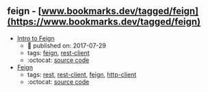 feign - [www.bookmarks.dev/tagged/feign](https://www.bookmarks.dev/tagged/feign)
---
* [Intro to Feign](https://www.baeldung.com/intro-to-feign)
    * :calendar: published on: 2017-07-29
    * tags: [feign](../tagged/feign.md), [rest-client](../tagged/rest-client.md)
    * :octocat: [source code](https://github.com/eugenp/tutorials/tree/master/feign)
* [Feign](https://github.com/OpenFeign/feign)
    * tags: [rest](../tagged/rest.md), [rest-client](../tagged/rest-client.md), [feign](../tagged/feign.md), [http-client](../tagged/http-client.md)
    * :octocat: [source code](https://github.com/OpenFeign/feign)
